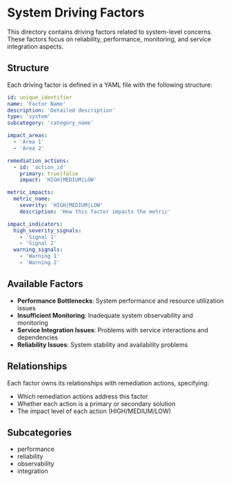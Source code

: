 # System Driving Factors

This directory contains driving factors related to system-level concerns. These factors focus on reliability, performance, monitoring, and service integration aspects.

## Structure
Each driving factor is defined in a YAML file with the following structure:
```yaml
id: unique_identifier
name: 'Factor Name'
description: 'Detailed description'
type: 'system'
subcategory: 'category_name'

impact_areas:
  - 'Area 1'
  - 'Area 2'

remediation_actions:
  - id: 'action_id'
    primary: true|false
    impact: 'HIGH|MEDIUM|LOW'

metric_impacts:
  metric_name:
    severity: 'HIGH|MEDIUM|LOW'
    description: 'How this factor impacts the metric'

impact_indicators:
  high_severity_signals:
    - 'Signal 1'
    - 'Signal 2'
  warning_signals:
    - 'Warning 1'
    - 'Warning 2'
```

## Available Factors
- **Performance Bottlenecks**: System performance and resource utilization issues
- **Insufficient Monitoring**: Inadequate system observability and monitoring
- **Service Integration Issues**: Problems with service interactions and dependencies
- **Reliability Issues**: System stability and availability problems

## Relationships
Each factor owns its relationships with remediation actions, specifying:
- Which remediation actions address this factor
- Whether each action is a primary or secondary solution
- The impact level of each action (HIGH/MEDIUM/LOW)

## Subcategories
- performance
- reliability
- observability
- integration 